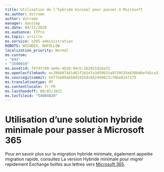 ```yaml
---
title: Utilisation de l’hybride minimal pour passer à Microsoft
ms.author: dstrome
author: dstrome
manager: dansimp
ms.date: 04/21/2020
ms.audience: ITPro
ms.topic: article
ms.service: o365-administration
ROBOTS: NOINDEX, NOFOLLOW
localization_priority: Normal
ms.custom:
- "691"
- "3500010"
ms.assetid: f974fc09-ae6e-4b3d-94cb-1b1021d2ee31
ms.openlocfilehash: ec20bb87441462f2d14fa3d59633a9739535e838b06ef45ca33082a9c018d55c
ms.sourcegitcommit: b5f7da89a650d2915dc652449623c78be6247175
ms.translationtype: MT
ms.contentlocale: fr-FR
ms.lasthandoff: 08/05/2021
ms.locfileid: "54084020"
---
```

# <a name="using-minimal-hybrid-to-move-to-microsoft-365"></a>Utilisation d’une solution hybride minimale pour passer à Microsoft 365

Pour en savoir plus sur la migration hybride minimale, également appelée migration rapide, consultez La version Hybride minimale pour migrer rapidement Exchange boîtes aux lettres vers [Microsoft 365](https://docs.microsoft.com/Exchange/mailbox-migration/use-minimal-hybrid-to-quickly-migrate).
